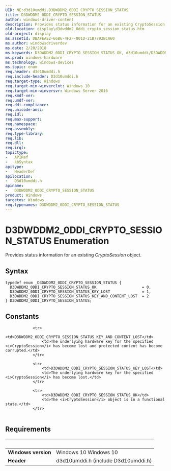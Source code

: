 ```yaml
---
UID: NE:d3d10umddi.D3DWDDM2_0DDI_CRYPTO_SESSION_STATUS
title: D3DWDDM2_0DDI_CRYPTO_SESSION_STATUS
author: windows-driver-content
description: Provides status information for an existing CryptoSession object.
old-location: display\d3dwddm2_0ddi_crypto_session_status.htm
old-project: display
ms.assetid: DBAFEAE2-66B6-4F2F-801D-21B7792BCA60
ms.author: windowsdriverdev
ms.date: 2/20/2018
ms.keywords: D3DWDDM2_0DDI_CRYPTO_SESSION_STATUS_OK, d3d10umddi/D3DWDDM2_0DDI_CRYPTO_SESSION_STATUS_OK, display.d3dwddm2_0ddi_crypto_session_status, d3d10umddi/D3DWDDM2_0DDI_CRYPTO_SESSION_STATUS_KEY_LOST, D3DWDDM2_0DDI_CRYPTO_SESSION_STATUS, D3DWDDM2_0DDI_CRYPTO_SESSION_STATUS_KEY_AND_CONTENT_LOST, d3d10umddi/D3DWDDM2_0DDI_CRYPTO_SESSION_STATUS_KEY_AND_CONTENT_LOST, D3DWDDM2_0DDI_CRYPTO_SESSION_STATUS enumeration [Display Devices], d3d10umddi/D3DWDDM2_0DDI_CRYPTO_SESSION_STATUS, D3DWDDM2_0DDI_CRYPTO_SESSION_STATUS_KEY_LOST
ms.prod: windows-hardware
ms.technology: windows-devices
ms.topic: enum
req.header: d3d10umddi.h
req.include-header: D3d10umddi.h
req.target-type: Windows
req.target-min-winverclnt: Windows 10
req.target-min-winversvr: Windows Server 2016
req.kmdf-ver: 
req.umdf-ver: 
req.ddi-compliance: 
req.unicode-ansi: 
req.idl: 
req.max-support: 
req.namespace: 
req.assembly: 
req.type-library: 
req.lib: 
req.dll: 
req.irql: 
topictype:
-	APIRef
-	kbSyntax
apitype:
-	HeaderDef
apilocation:
-	D3d10umddi.h
apiname:
-	D3DWDDM2_0DDI_CRYPTO_SESSION_STATUS
product: Windows
targetos: Windows
req.typenames: D3DWDDM2_0DDI_CRYPTO_SESSION_STATUS
---
```


# D3DWDDM2_0DDI_CRYPTO_SESSION_STATUS Enumeration
Provides status information for an existing <i>CryptoSession</i> object.

## Syntax
````
typedef enum _D3DWDDM2_0DDI_CRYPTO_SESSION_STATUS { 
  D3DWDDM2_0DDI_CRYPTO_SESSION_STATUS_OK                    = 0,
  D3DWDDM2_0DDI_CRYPTO_SESSION_STATUS_KEY_LOST              = 1,
  D3DWDDM2_0DDI_CRYPTO_SESSION_STATUS_KEY_AND_CONTENT_LOST  = 2
} D3DWDDM2_0DDI_CRYPTO_SESSION_STATUS;
````

## Constants

<table>
            
                <tr>
                    <td>D3DWDDM2_0DDI_CRYPTO_SESSION_STATUS_KEY_AND_CONTENT_LOST</td>
                    <td>The underlying hardware key for the specified <i>CryptoSession</i> has become lost and protected content has become corrupted.</td>
                </tr>
            
                <tr>
                    <td>D3DWDDM2_0DDI_CRYPTO_SESSION_STATUS_KEY_LOST</td>
                    <td>The underlying hardware key for the specified <i>CryptoSession</i> has become lost.</td>
                </tr>
            
                <tr>
                    <td>D3DWDDM2_0DDI_CRYPTO_SESSION_STATUS_OK</td>
                    <td>The <i>CryptoSession</i> object is in a functional state.</td>
                </tr>
</table>


## Requirements
| &nbsp; | &nbsp; |
| ---- |:---- |
| **Windows version** | Windows 10 Windows 10 |
| **Header** | d3d10umddi.h (include D3d10umddi.h) |